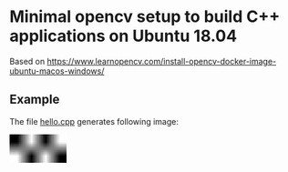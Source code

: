 # Minimal opencv setup to build C++ applications on Ubuntu 18.04

Based on https://www.learnopencv.com/install-opencv-docker-image-ubuntu-macos-windows/

## Example
The file [hello.cpp](./hello.cpp) generates following image:   

<img src="https://raw.githubusercontent.com/FilipSivak/opencv-minimal/master/myimage.png" width="100">
